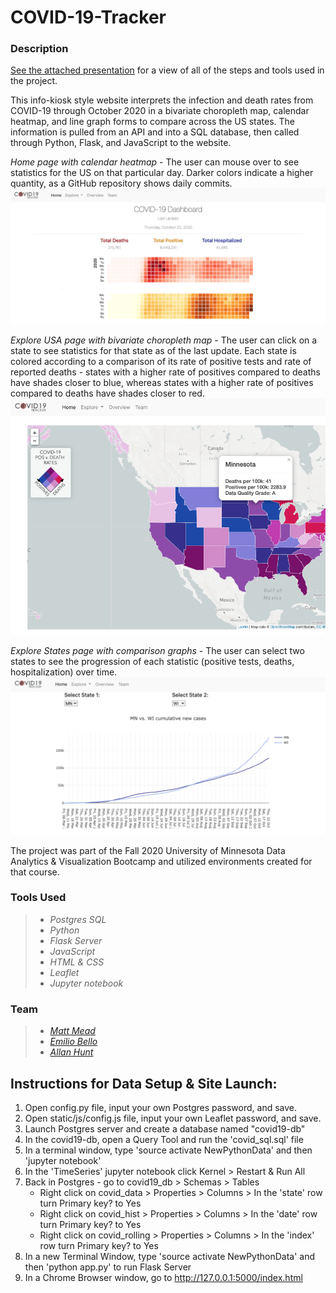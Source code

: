 # COVID-19-Tracker

### Description
[See the attached presentation](/presentation/project-overview.pdf) for a view of all of the steps and tools used in the project.

This info-kiosk style website interprets the infection and death rates from COVID-19 through October 2020 in a bivariate choropleth map, calendar heatmap, and line graph forms to compare across the US states.  The information is pulled from an API and into a SQL database, then called through Python, Flask, and JavaScript to the website.

*Home page with calendar heatmap* - The user can mouse over to see statistics for the US on that particular day.  Darker colors indicate a higher quantity, as a GitHub repository shows daily commits.
![Calendar Heatmap](/presentation/calendar.png "Calendar Heatmap")

*Explore USA page with bivariate choropleth map* - The user can click on a state to see statistics for that state as of the last update.  Each state is colored according to a comparison of its rate of positive tests and rate of reported deaths - states with a higher rate of positives compared to deaths have shades closer to blue, whereas states with a higher rate of positives compared to deaths have shades closer to red.
![USA States Choropleth](/presentation/usa_map.png "USA States Choropleth")

*Explore States page with comparison graphs* - The user can select two states to see the progression of each statistic (positive tests, deaths, hospitalization) over time.
![States Comparison Graphs](/presentation/states_graph.png "States Comparison Graphs")

The project was part of the Fall 2020 University of Minnesota Data Analytics & Visualization Bootcamp and utilized environments created for that course.

### Tools Used
> * _Postgres SQL_
> * _Python_
> * _Flask Server_
> * _JavaScript_
> * _HTML & CSS_
> * _Leaflet_
> * _Jupyter notebook_

### Team
> * [_Matt Mead_](https://www.linkedin.com/in/mattmeadmpls/)
> * [_Emilio Bello_](https://www.linkedin.com/in/emilio-bello-09938760/)
> * [_Allan Hunt_](https://www.linkedin.com/in/allanrhunt/)

## Instructions for Data Setup & Site Launch:
1. Open config.py file, input your own Postgres password, and save.
2. Open static/js/config.js file, input your own Leaflet password, and save.
3. Launch Postgres server and create a database named "covid19-db"
4. In the covid19-db, open a Query Tool and run the 'covid_sql.sql' file
5. In a terminal window, type 'source activate NewPythonData' and then 'jupyter notebook'
6. In the 'TimeSeries' jupyter notebook click Kernel > Restart & Run All
7. Back in Postgres - go to covid19_db > Schemas > Tables
    * Right click on covid_data > Properties > Columns > In the 'state' row turn Primary key? to Yes
    * Right click on covid_hist > Properties > Columns > In the 'date' row turn Primary key? to Yes
    * Right click on covid_rolling > Properties > Columns > In the 'index' row turn Primary key? to Yes   
8. In a new Terminal Window, type 'source activate NewPythonData' and then 'python app.py' to run Flask Server
9. In a Chrome Browser window, go to http://127.0.0.1:5000/index.html

